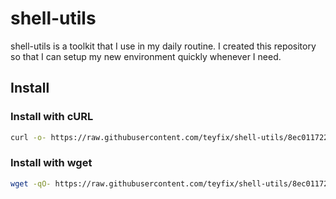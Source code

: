 # shell-utils

shell-utils is a toolkit that I use in my daily routine. I created this
repository so that I can setup my new environment quickly whenever I need.

## Install

### Install with cURL

```sh
curl -o- https://raw.githubusercontent.com/teyfix/shell-utils/8ec01172294e49a3f561d61ab3951efa3d57ecf1/install.sh | bash
```

### Install with wget

```sh
wget -qO- https://raw.githubusercontent.com/teyfix/shell-utils/8ec01172294e49a3f561d61ab3951efa3d57ecf1/install.sh | bash
```
